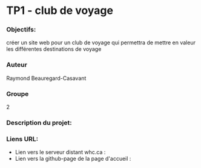 # TP1 - club de voyage

### Objectifs:
créer un site web pour un club de voyage qui permettra de mettre en valeur les différentes destinations de voyage

### Auteur
Raymond Beauregard-Casavant

### Groupe
2

### Description du projet:

### Liens URL:

  - Lien vers le serveur distant whc.ca :
  - Lien vers la github-page de la page d'accueil :